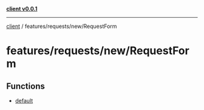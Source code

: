 [**client v0.0.1**](../../../../README.md)

***

[client](../../../../README.md) / features/requests/new/RequestForm

# features/requests/new/RequestForm

## Functions

- [default](functions/default.md)
